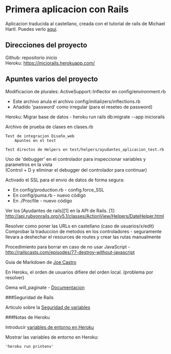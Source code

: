 # Primera aplicacion con Rails

Aplicacion traducida al castellano, creada con el tutorial de rails de Michael Hartl. Puedes verlo [aquí](https://www.railstutorial.org).

## Direcciones del proyecto

Github: repositorio inicio  
Heroku: https://iniciorails.herokuapp.com/  

## Apuntes varios del proyecto

Modificacion de plurales: ActiveSupport::Inflector en config/environment.rb  
* Este archivo anula el archivo config/initializers/inflections.rb
* Añadido 'password' como irregular (para el reseteo de password)

Heroku: Migrar base de datos - heroku run rails db:migrate --app iniciorails  
  
Archivo de prueba de clases en clases.rb

~~~
Test de integracion Diseño_web  
	Apuntes en el test
~~~

~~~
Test directos de Helpers en test/helpers/ayudantes_aplicacion_test.rb
~~~

Uso de 'debugger' en el controlador para inspeccionar variables y parametros en la vista  
	(Control + D y eliminar el debugger del controlador para continuar)  

Activado el SSL para el envio de datos de forma segura:  
* En config/production.rb - config.force_SSL  
* En config/puma.rb - nuevo código  
* En ./Procfile - nuevo código  
  
Ver los [Ayudantes de rails][1] en la API de Rails.
	[1]: http://api.rubyonrails.org/v5.1/classes/ActionView/Helpers/DateHelper.html  
  
Resolver como poner las URLs en castellano (caso de usuarios/x/edit)  
	Comprobar la traduccion de metodos en los controladores - seguramente llevara a deshechar el resources de routes y crear las rutas manualmente

Procedimiento para borrar en caso de no usar JavaScript - <http://railscasts.com/episodes/77-destroy-without-javascript>

Guia de Markdown de [Joe Castro](http://joedicastro.com/pages/markdown.html)

En Heroku, el orden de usuarios difiere del orden local. (problema por resolver)

Gema will_paginate - [Documentacion](https://github.com/mislav/will_paginate/wiki/API-documentation)

###Seguridad de Rails

Articulo sobre la [Seguridad de variables](https://aloneinthebotnet.wordpress.com/2015/11/23/seguridad-y-variables-de-entorno-en-una-aplicacion-rails/)

###Notas de Heroku

Introducir [variables de entorno en Heroku](https://medium.com/@MiguelCasas/variables-de-entorno-uso-en-heroku-13bd008afb19)

Mostrar las variables de entorno en Heroku:  
~~~
'heroku run printenv'
~~~





